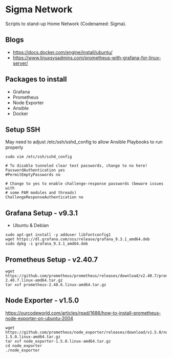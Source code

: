 # Sigma Network
Scripts to stand-up Home Network (Codenamed: Sigma).

## Blogs
* https://docs.docker.com/engine/install/ubuntu/
* https://www.linuxsysadmins.com/prometheus-with-grafana-for-linux-server/

## Packages to install
* Grafana
* Prometheus
* Node Exporter
* Ansible
* Docker

## Setup SSH
May need to adjust /etc/ssh/sshd_config to allow Ansible Playbooks to run properly

`sudo vim /etc/ssh/sshd_config`

```
# To disable tunneled clear text passwords, change to no here!
PasswordAuthentication yes
#PermitEmptyPasswords no

# Change to yes to enable challenge-response passwords (beware issues with
# some PAM modules and threads)
ChallengeResponseAuthentication no
```

## Grafana Setup - v9.3.1

* Ubuntu & Debian

```
sudo apt-get install -y adduser libfontconfig1
wget https://dl.grafana.com/oss/release/grafana_9.3.1_amd64.deb
sudo dpkg -i grafana_9.3.1_amd64.deb
```

## Prometheus Setup - v2.40.7

```
wget https://github.com/prometheus/prometheus/releases/download/v2.40.7/prometheus-2.40.7.linux-amd64.tar.gz
tar xvf prometheus-2.40.6.linux-amd64.tar.gz
```

## Node Exporter - v1.5.0
https://ourcodeworld.com/articles/read/1686/how-to-install-prometheus-node-exporter-on-ubuntu-2004
```
wget https://github.com/prometheus/node_exporter/releases/download/v1.5.0/node_exporter-1.5.0.linux-amd64.tar.gz
tar xvf node_exporter-1.5.0.linux-amd64.tar.gz
cd node_exporter
./node_exporter
```
